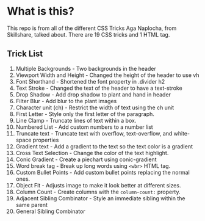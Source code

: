 # What is this?

This repo is from all of the different CSS Tricks Aga Naplocha, from Skillshare, talked about. There are 19 CSS tricks and 1 HTML tag.

## Trick List

1. Multiple Backgrounds - Two backgrounds in the header
2. Viewport Width and Height - Changed the height of the header to use vh
3. Font Shorthand - Shortened the font property in .divider h2
4. Text Stroke - Changed the text of the header to have a text-stroke
5. Drop Shadow - Add drop shadow to plant and hand in header
6. Filter Blur - Add blur to the plant images
7. Character unit (ch) - Restrict the width of text using the ch unit
8. First Letter - Style only the first letter of the paragraph.
9. Line Clamp - Truncate lines of text within a box.
10. Numbered List - Add custom numbers to a number list
11. Truncate text - Truncate text with overflow, text-overflow, and white-space properties
12. Gradient text - Add a gradient to the text so the text color is a gradient
13. Cross Text Selection - Change the color of the text highlight.
14. Conic Gradient - Create a piechart using conic-gradient
15. Word break tag - Break up long words using `<wbr>` HTML tag.
16. Custom Bullet Points - Add custom bullet points replacing the normal ones.
17. Object Fit - Adjusts image to make it look better at different sizes.
18. Column Count - Create columns with the `column-count:` property.
19. Adjacent Sibling Combinator - Style an immediate sibling within the same parent
20. General Sibling Combinator
